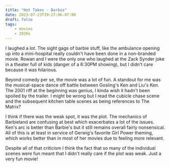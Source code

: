 ```yaml
---
title: "Hot Takes - Barbie"
date: 2023-07-23T19:27:06-07:00
draft: false
tags:
    - movies
    - 2020s
---
```

I laughed a _lot_. The sight gags of barbie stuff, like the ambulance opening up into a mini-hospital really couldn't have been done in a non-branded movie. Rowan and I were the only one who laughed at the Zack Synder joke in a theater full of kids (danger of a 6:30PM showing), but I didn't care because it was hilarious.

Beyond comedy per se, the movie was a lot of fun. A standout for me was the musical-space dance off battle between Gosling's Ken and Liu's Ken. The 2001 riff at the beginning was genius, I kinda wish it hadn't been spoiled by the trailer. I might be wrong but I read the cubicle chase scene and the subsequent kitchen table scenes as being references to The Matrix?

I think if there was the weak spot, it was the plot. The mechanics of Barbieland are confusing at best which exacerbates a lot of the issues. Ken's arc is better than Barbie's but it still remains overall fairly nonsensical. All of this is at least in service of Gerwig's favorite Girl Power theming, which works better than in most of her movies due to feeling more relevant.

Despite all of that criticism I think the fact that so many of the individual scenes were fun meant that I didn't really care if the plot was weak. Just a very fun movie!
